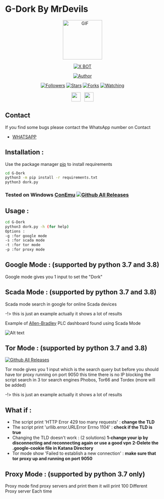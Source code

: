# G-Dork By MrDevils

<p align="center">
<img src="https://d.top4top.io/p_1837luigd0.gif" alt="GIF" width="128" height="128"/>
</p>
<p align="center">
<a href="#"><img title="X BOT" src="https://img.shields.io/badge/GDork-blue?colorA=%23ff0000&colorB=%23017e40&style=for-the-badge"></a>
</p>
<p align="center">
<a href="https://github.com/adimas999"><img title="Author" src="https://img.shields.io/badge/Author-MrDevils-orange.svg?style=for-the-badge&logo=github"></a>
</p>
<p align="center">
<a href="https://github.com/adimas999/followers"><img title="Followers" src="https://img.shields.io/github/followers/adimas999?color=red&style=flat-square"></a>
<a href="https://github.com/adimas999/megumikato2/stargazers/"><img title="Stars" src="https://img.shields.io/github/stars/adimas999/G-Dork?color=blue&style=flat-square"></a>
<a href="https://github.com/adimas999/megumikato2/network/members"><img title="Forks" src="https://img.shields.io/github/forks/adimas999/G-Dork?color=red&style=flat-square"></a>
<a href="https://github.com/adimas999/megumikato2/watchers"><img title="Watching" src="https://img.shields.io/github/watchers/adimas999/G-Dork?label=Watchers&color=blue&style=flat-square"></a>
</p>
<p align='center'>
   <a href="https://wa.me/6285939888897"><img height="30" src="https://c.top4top.io/p_1837yybbf0.jpeg"></a>&nbsp;&nbsp;
   <a href="https://instagram.com/adimas_shadoet"><img height="30" src="https://raw.githubusercontent.com/TobyG74/TobyG74/main/instagram.jpg"></a>
</P>
</P>

## Contact

If you find some bugs please contact the WhatsApp number on Contact

- [WHATSAPP](https://wa.me/6285939888897)

## Installation :

Use the package manager [pip](https://pip.pypa.io/en/stable/) to install requirements

```bash
cd G-Dork
python3 -m pip install -r requirements.txt
python3 dork.py
```

### Tested on Windows [ConEmu](https://conemu.github.io/)  [![Github All Releases](https://conemu.github.io/img/logo.png)]()

## Usage :

```bash
cd G-Dork
python3 dork.py -h (for help)
Options :
-g :for google mode
-s :for scada mode
-t :for tor mode
-p :for proxy mode
```

## Google Mode : (supported by python 3.7 and 3.8)
Google mode gives you 1 input to set the "Dork"

## Scada Mode : (supported by python 3.7 and 3.8)

Scada mode search in google for online Scada devices

-!> this is just an example actually it shows a lot of results


Example of [Allen-Bradley](https://ab.rockwellautomation.com/lang-selection.html) PLC dashboard found using Scada Mode

![Alt text](https://github.com/adnane-X-tebbaa/imgs/blob/master/e.g.PNG)

## Tor Mode : (supported by python 3.7 and 3.8)

[![Github All Releases](http://icons.iconarchive.com/icons/blackvariant/button-ui-requests-8/256/Tor-icon.png)]()

Tor mode gives you 1 input which is the search query but before you should have tor proxy running on port 9050 this time there is no IP blocking the script search in 3 tor search engines Phobos, Tor66 and Tordex (more will be added)

-!> this is just an example actually it shows a lot of results

## What if :

- The script print 'HTTP Error 429 too many requests' :
**change the TLD**
- The script print 'urllib.error.URLError Errno 1104' :
**check if the TLD is true**
- Changing the TLD doesn't work : (2 solutions)
**1-change your ip by disconnecting and reconnecting again or use a good vpn**
**2-Delete the .google-cookie file in Katana Directory**
- Tor mode show 'Failed to establish a new connection' :
**make sure that tor proxy up and running on port 9050**

## Proxy Mode : (supported by python 3.7 only)

Proxy mode find proxy servers and print them it will print 100 Different Proxy server Each time

